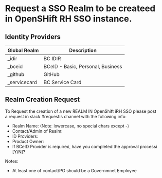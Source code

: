# Request a SSO Realm to be createed in OpenSHift RH SSO instance.

## Identity Providers

| Global Realm  | Description                                                   |
|---------------|---------------------------------------------------------------|
| _idir         | BC IDIR                                                       |
| _bceid        | BCeID - Basic, Personal, Business                             |
| _github       | GitHub                                                        |
| _servicecard  | BC Service Card                                               |

## Realm Creation Request

To Request the creation of a new REALM IN OpenShift iRH SSO please post a request in slack #requestis channel with the following info:


* Realm Name:                           (Note: lowercase, no special chars except -)
* Contact/Admin of Realm:
* ID Providers:
* Product Owner:
* If BCeID Provider is required, have you completed the approval processi [Y/N]?

Notes:
- At least one of contact/PO should be a Governmnet Employee

